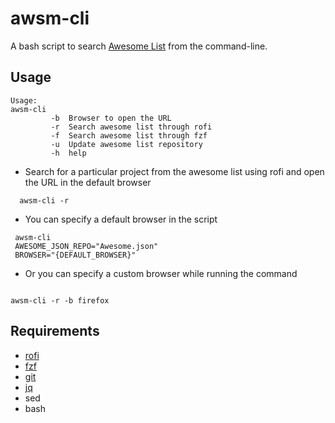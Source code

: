 # awsm-cli

A bash script to search [Awesome List](https://github.com/sindresorhus/awesome)
from the command-line.

## Usage

```
Usage:
awsm-cli
         -b  Browser to open the URL
         -r  Search awesome list through rofi
         -f  Search awesome list through fzf
         -u  Update awesome list repository
         -h  help
```

* Search for a particular project from the awesome list using rofi and open the URL in the
    default browser

```
  awsm-cli -r

```

* You can specify a default browser in the script

```
 awsm-cli
 AWESOME_JSON_REPO="Awesome.json"
 BROWSER="{DEFAULT_BROWSER}"
```

* Or you can specify a custom browser while running the command

```

awsm-cli -r -b firefox

```


## Requirements

* [rofi](https://github.com/DaveDavenport/rofi)
* [fzf](https://github.com/junegunn/fzf)
* [git](https://git-scm.com/)
* [jq](https://github.com/stedolan/jq)
* sed
* bash
